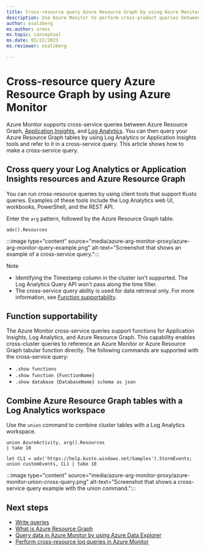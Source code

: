```yaml
---
title: Cross-resource query Azure Resource Graph by using Azure Monitor
description: Use Azure Monitor to perform cross-product queries between Azure Resource Graph, Log Analytics workspaces, and classic Application Insights applications in Azure Monitor.
author: osalzberg
ms.author: orens
ms.topic: conceptual
ms.date: 03/22/2023
ms.reviewer: osalzberg

---
```

# Cross-resource query Azure Resource Graph by using Azure Monitor
Azure Monitor supports cross-service queries between Azure Resource Graph, [Application Insights](../app/app-insights-overview.md), and [Log Analytics](../logs/data-platform-logs.md). You can then query your Azure Resource Graph tables by using Log Analytics or Application Insights tools and refer to it in a cross-service query. This article shows how to make a cross-service query.

## Cross query your Log Analytics or Application Insights resources and Azure Resource Graph

You can run cross-resource queries by using client tools that support Kusto queries. Examples of these tools include the Log Analytics web UI, workbooks, PowerShell, and the REST API.

Enter the `arg` pattern, followed by the Azure Resource Graph table.

```kusto
adx().Resources
```
:::image type="content" source="media/azure-arg-monitor-proxy/azure-arg-monitor-query-example.png" alt-text="Screenshot that shows an example of a cross-service query.":::

> [!NOTE]
>* Identifying the Timestamp column in the cluster isn't supported. The Log Analytics Query API won't pass along the time filter.
> * The cross-service query ability is used for data retrieval only. For more information, see [Function supportability](#function-supportability).

## Function supportability

The Azure Monitor cross-service queries support functions for Application Insights, Log Analytics, and Azure Resource Graph.
This capability enables cross-cluster queries to reference an Azure Monitor or Azure Resource Graph tabular function directly.
The following commands are supported with the cross-service query:

* `.show functions`
* `.show function {FunctionName}`
* `.show database {DatabaseName} schema as json`

## Combine Azure Resource Graph tables with a Log Analytics workspace

Use the `union` command to combine cluster tables with a Log Analytics workspace.

```kusto
union AzureActivity, arg().Resources
| take 10
```
```kusto
let CL1 = adx('https://help.kusto.windows.net/Samples').StormEvents;
union customEvents, CL1 | take 10
```
:::image type="content" source="media/azure-arg-monitor-proxy/azure-monitor-union-cross-query.png" alt-text="Screenshot that shows a cross-service query example with the union command.":::

## Next steps
* [Write queries](/azure/data-explorer/write-queries)
* [What is Azure Resource Graph](https://learn.microsoft.com/azure/governance/resource-graph/overview)
* [Query data in Azure Monitor by using Azure Data Explorer](/azure/data-explorer/query-monitor-data)
* [Perform cross-resource log queries in Azure Monitor](../logs/cross-workspace-query.md)

